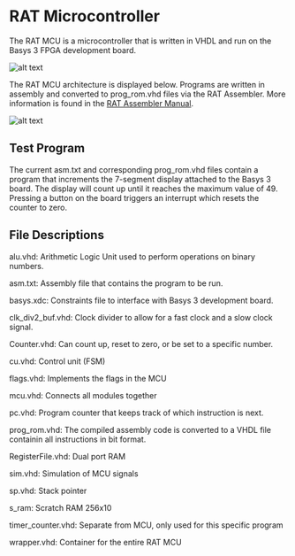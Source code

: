 # RAT Microcontroller

The RAT MCU is a microcontroller that is written in VHDL and run on the Basys 3 FPGA development board.

![alt text](https://github.com/joey-bednar/RAT-MCU/images/blob/main/basys3.png?raw=true)

 The RAT MCU architecture is displayed below. Programs are written in assembly and converted to prog_rom.vhd files via the RAT Assembler. More information is found in the [RAT Assembler Manual](https://github.com/joey-bednar/RAT-MCU/blob/main/FRCD_RAT_Assembler_Manual%20-%203_12.pdf). 

![alt text](https://github.com/joey-bednar/RAT-MCU/images/blob/main/rat_diagram.jpg?raw=true)

## Test Program

The current asm.txt and corresponding prog_rom.vhd files contain a program that increments the 7-segment display attached to the Basys 3 board. The display will count up until it reaches the maximum value of 49. Pressing a button on the board triggers an interrupt which resets the counter to zero.

## File Descriptions

alu.vhd: Arithmetic Logic Unit used to perform operations on binary numbers.

asm.txt: Assembly file that contains the program to be run.

basys.xdc: Constraints file to interface with Basys 3 development board.

clk_div2_buf.vhd: Clock divider to allow for a fast clock and a slow clock signal.

Counter.vhd: Can count up, reset to zero, or be set to a specific number.

cu.vhd: Control unit (FSM)

flags.vhd: Implements the flags in the MCU

mcu.vhd: Connects all modules together

pc.vhd: Program counter that keeps track of which instruction is next.

prog_rom.vhd: The compiled assembly code is converted to a VHDL file containin all instructions in bit format.

RegisterFile.vhd: Dual port RAM

sim.vhd: Simulation of MCU signals

sp.vhd: Stack pointer

s_ram: Scratch RAM 256x10

timer_counter.vhd: Separate from MCU, only used for this specific program

wrapper.vhd: Container for the entire RAT MCU

